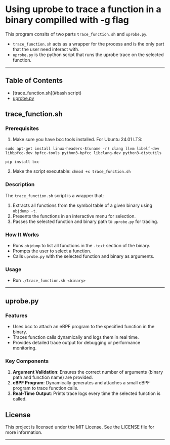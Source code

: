 # Using uprobe to trace a function in a binary compilled with -g flag

This program consits of two parts `trace_function.sh` and `uprobe.py`. 

- `trace_function.sh` acts as a wrapper for the process and is the only part that the user need interact with. 
- `uprobe.py` is the python script that runs the uprobe trace on the selected function.

---

## Table of Contents

- [trace_function.sh](#bash script)
- [uprobe.py](#features)


## trace_function.sh

### Prerequisites

1. Make sure you have bcc tools installed. For Ubuntu 24.01 LTS:
```
sudo apt-get install linux-headers-$(uname -r) clang llvm libelf-dev libbpfcc-dev bpfcc-tools python3-bpfcc libclang-dev python3-distutils

pip install bcc
```
2. Make the script executable: `chmod +x trace_function.sh`

### Description

The `trace_function.sh` script is a wrapper that:
1. Extracts all functions from the symbol table of a given binary using `objdump -t`.
2. Presents the functions in an interactive menu for selection.
3. Passes the selected function and binary path to `uprobe.py` for tracing.

### How It Works

- Runs `objdump` to list all functions in the `.text` section of the binary.
- Prompts the user to select a function.
- Calls `uprobe.py` with the selected function and binary as arguments.

### Usage

- Run `./trace_function.sh <binary>`

---

## uprobe.py

### Features

- Uses bcc to attach an eBPF program to the specified function in the binary.
- Traces function calls dynamically and logs them in real time.
- Provides detailed trace output for debugging or performance monitoring.

### Key Components

1. **Argument Validation**: Ensures the correct number of arguments (binary path and function name) are provided.
2. **eBPF Program**: Dynamically generates and attaches a small eBPF program to trace function calls.
3. **Real-Time Output**: Prints trace logs every time the selected function is called.

## License
This project is licensed under the MIT License. See the LICENSE file for more information.

---
